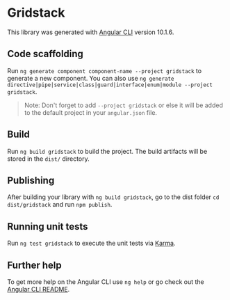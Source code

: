 # Gridstack

This library was generated with [Angular CLI](https://github.com/angular/angular-cli) version 10.1.6.

## Code scaffolding

Run `ng generate component component-name --project gridstack` to generate a new component. You can also use `ng generate directive|pipe|service|class|guard|interface|enum|module --project gridstack`.
> Note: Don't forget to add `--project gridstack` or else it will be added to the default project in your `angular.json` file. 

## Build

Run `ng build gridstack` to build the project. The build artifacts will be stored in the `dist/` directory.

## Publishing

After building your library with `ng build gridstack`, go to the dist folder `cd dist/gridstack` and run `npm publish`.

## Running unit tests

Run `ng test gridstack` to execute the unit tests via [Karma](https://karma-runner.github.io).

## Further help

To get more help on the Angular CLI use `ng help` or go check out the [Angular CLI README](https://github.com/angular/angular-cli/blob/master/README.md).
